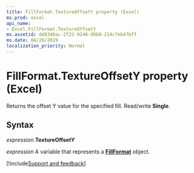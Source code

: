 ```yaml
---
title: FillFormat.TextureOffsetY property (Excel)
ms.prod: excel
api_name:
- Excel.FillFormat.TextureOffsetY
ms.assetid: dd8346ac-2f22-9240-d9b8-214c7eb47bff
ms.date: 04/26/2019
localization_priority: Normal
---
```



# FillFormat.TextureOffsetY property (Excel)

Returns the offset Y value for the specified fill. Read/write **Single**.


## Syntax

_expression_.**TextureOffsetY**

_expression_ A variable that represents a **[FillFormat](Excel.FillFormat.md)** object.




[!include[Support and feedback](~/includes/feedback-boilerplate.md)]